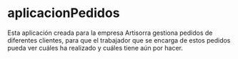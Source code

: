 # aplicacionPedidos
Esta aplicación creada para la empresa Artisorra gestiona pedidos de diferentes clientes, para que el trabajador que se encarga de estos pedidos pueda ver cuáles ha realizado y cuáles tiene aún por hacer.
